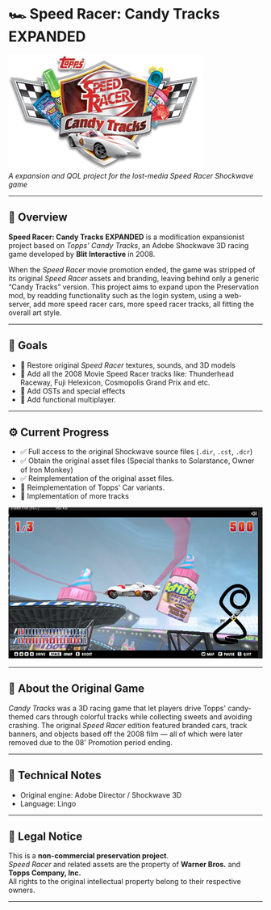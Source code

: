 # 🏎️ Speed Racer: Candy Tracks EXPANDED
![Banner](assets/images/47.png)  
*A expansion and QOL project for the lost-media Speed Racer Shockwave game*

---

## 📖 Overview
**Speed Racer: Candy Tracks EXPANDED** is a modification expansionist project based on *Topps’ Candy Tracks*, an Adobe Shockwave 3D racing game developed by **Blit Interactive** in 2008.

When the *Speed Racer* movie promotion ended, the game was stripped of its original *Speed Racer* assets and branding, leaving behind only a generic “Candy Tracks” version. This project aims to expand upon the Preservation mod, by readding functionality such as the login system, using a web-server, add more speed racer cars, more speed racer tracks, all fitting the overall art style.

---

## 🎯 Goals
- 🎯 Restore original *Speed Racer* textures, sounds, and 3D models
- 🎯 Add all the 2008 Movie Speed Racer tracks like: Thunderhead Raceway, Fuji Helexicon, Cosmopolis Grand Prix and etc.
- 🎯 Add OSTs and special effects
- 🎯 Add functional multiplayer.


---

## ⚙️ Current Progress
- ✅ Full access to the original Shockwave source files (`.dir`, `.cst`, `.dcr`)  
- ✅ Obtain the original asset files (Special thanks to Solarstance, Owner of Iron Monkey)
- ✅ Reimplementation of the original asset files.
- 🧱 Reimplementation of Topps' Car variants.
- 🧱 Implementation of more tracks

![Progress Screenshot](assets/images/image.png)

---

## 🧠 About the Original Game
*Candy Tracks* was a 3D racing game that let players drive Topps' candy-themed cars through colorful tracks while collecting sweets and avoiding crashing. The original *Speed Racer* edition featured branded cars, track banners, and objects based off the 2008 film — all of which were later removed due to the 08' Promotion period ending.

---

## 🧩 Technical Notes
- Original engine: Adobe Director / Shockwave 3D  
- Language: Lingo  

---

## 📜 Legal Notice
This is a **non-commercial preservation project**.  
*Speed Racer* and related assets are the property of **Warner Bros.** and **Topps Company, Inc.**  
All rights to the original intellectual property belong to their respective owners.

---
